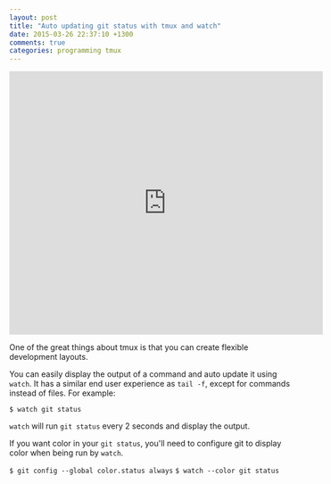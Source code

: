 ```yaml
---
layout: post
title: "Auto updating git status with tmux and watch"
date: 2015-03-26 22:37:10 +1300
comments: true
categories: programming tmux
---
```

<iframe class="center" src="http://gfycat.com/ifr/HideousPoliteCivet" frameborder="0" scrolling="no" width="562" height="472" style="-webkit-backface-visibility: hidden;-webkit-transform: scale(1);" ></iframe>

One of the great things about tmux is that you can create flexible development layouts.


You can easily display the output of a command and auto update it using `watch`. It has a similar end user experience as `tail -f`, except for commands instead of files. For example:

`$ watch git status`

`watch` will run `git status` every 2 seconds and display the output.

If you want color in your `git status`, you'll need to configure git to display color when being run by `watch`.

`$ git config --global color.status always`
`$ watch --color git status`
